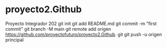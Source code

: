 # proyecto2.Github
Proyecto Integrador 202
git init 
git add README.md 
git commit -m "first commit" 
git branch -M main 
git remote add origen https://github.com/proyectofuturo/proyecto2.Github. git
 git push -u origen principal
